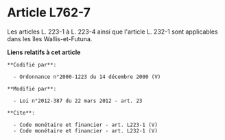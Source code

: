 # Article L762-7

Les articles L. 223-1 à L. 223-4 ainsi que l'article L. 232-1 sont applicables dans les îles Wallis-et-Futuna.

**Liens relatifs à cet article**

	**Codifié par**:

	  - Ordonnance n°2000-1223 du 14 décembre 2000 (V)

	**Modifié par**:

	  - Loi n°2012-387 du 22 mars 2012 - art. 23

	**Cite**:

	  - Code monétaire et financier - art. L223-1 (V)
	  - Code monétaire et financier - art. L232-1 (V)
